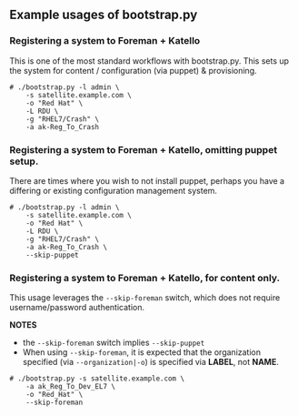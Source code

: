 ## Example usages of bootstrap.py


### Registering a system to Foreman + Katello

This is one of the most standard workflows with bootstrap.py. This sets up the system for content / configuration (via puppet) & provisioning.
~~~
# ./bootstrap.py -l admin \
    -s satellite.example.com \
    -o "Red Hat" \
    -L RDU \
    -g "RHEL7/Crash" \
    -a ak-Reg_To_Crash
~~~

### Registering a system to Foreman + Katello, omitting puppet setup.

There are times where you wish to not install puppet, perhaps you have a differing or existing configuration management system.

~~~
# ./bootstrap.py -l admin \
    -s satellite.example.com \
    -o "Red Hat" \
    -L RDU \
    -g "RHEL7/Crash" \
    -a ak-Reg_To_Crash \
    --skip-puppet
~~~

### Registering a system to Foreman + Katello, for content only.

This usage leverages the `--skip-foreman` switch, which does not require username/password authentication.

**NOTES**

 - the `--skip-foreman` switch implies `--skip-puppet`
 - When using `--skip-foreman`, it is expected that the organization specified  (via `--organization|-o`) is specified via **LABEL**, not **NAME**.

~~~
# ./bootstrap.py -s satellite.example.com \
    -a ak_Reg_To_Dev_EL7 \
    -o "Red_Hat" \
    --skip-foreman
~~~
